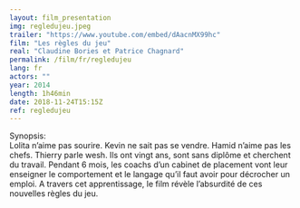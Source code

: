 ```yaml
---
layout: film_presentation
img: regledujeu.jpeg
trailer: "https://www.youtube.com/embed/dAacnMX99hc"
film: "Les règles du jeu"
real: "Claudine Bories et Patrice Chagnard"
permalink: /film/fr/regledujeu
lang: fr
actors: ""
year: 2014
length: 1h46min
date: 2018-11-24T15:15Z
ref: regledujeu
---
```


<span class="name"> Synopsis:</span> <br/>
<span class="resumefilm">  Lolita n’aime pas sourire. Kevin ne sait pas se vendre. Hamid n’aime pas les chefs. Thierry parle wesh. Ils ont vingt ans, sont sans diplôme et cherchent du travail. Pendant 6 mois, les coachs d’un cabinet de placement vont leur enseigner le comportement et le langage qu’il faut avoir pour décrocher un emploi. A travers cet apprentissage, le film révèle l’absurdité de ces nouvelles règles du jeu. </span>
